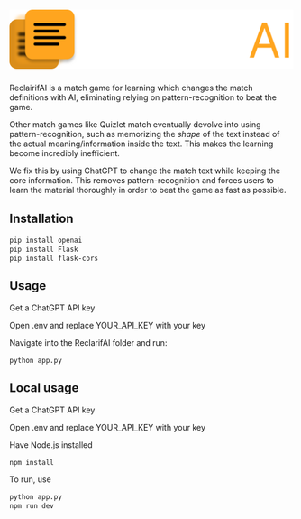 # <img src="https://github.com/DavidOprea/ReclairifAI/blob/master/src/assets/logo.png">


ReclairifAI is a match game for learning which changes the match definitions with AI, eliminating relying on pattern-recognition to beat the game.

Other match games like Quizlet match eventually devolve into using pattern-recognition, such as memorizing the *shape* of the text instead of the actual meaning/information inside the text. This makes the learning become incredibly inefficient.

We fix this by using ChatGPT to change the match text while keeping the core information. This removes pattern-recognition and forces users to learn the material thoroughly in order to beat the game as fast as possible.

## Installation

```
pip install openai
pip install Flask
pip install flask-cors
```

## Usage
Get a ChatGPT API key

Open .env and replace YOUR_API_KEY with your key

Navigate into the ReclarifAI folder and run:

```
python app.py
```

## Local usage

Get a ChatGPT API key

Open .env and replace YOUR_API_KEY with your key

Have Node.js installed

```
npm install
```

To run, use

```
python app.py
npm run dev
```
